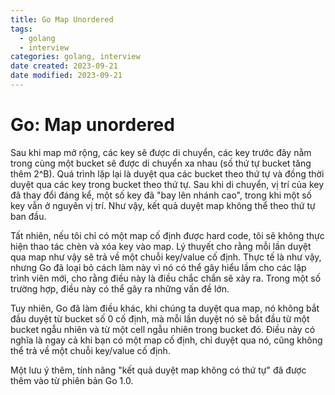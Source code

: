 ```yaml
---
title: Go Map Unordered
tags:
  - golang
  - interview
categories: golang, interview
date created: 2023-09-21
date modified: 2023-09-21
---
```


# Go: Map unordered

Sau khi map mở rộng, các key sẽ được di chuyển, các key trước đây nằm trong cùng một bucket sẽ được di chuyển xa nhau (số thứ tự bucket tăng thêm 2^B). Quá trình lặp lại là duyệt qua các bucket theo thứ tự và đồng thời duyệt qua các key trong bucket theo thứ tự. Sau khi di chuyển, vị trí của key đã thay đổi đáng kể, một số key đã "bay lên nhánh cao", trong khi một số key vẫn ở nguyên vị trí. Như vậy, kết quả duyệt map không thể theo thứ tự ban đầu.

Tất nhiên, nếu tôi chỉ có một map cố định được hard code, tôi sẽ không thực hiện thao tác chèn và xóa key vào map. Lý thuyết cho rằng mỗi lần duyệt qua map như vậy sẽ trả về một chuỗi key/value cố định. Thực tế là như vậy, nhưng Go đã loại bỏ cách làm này vì nó có thể gây hiểu lầm cho các lập trình viên mới, cho rằng điều này là điều chắc chắn sẽ xảy ra. Trong một số trường hợp, điều này có thể gây ra những vấn đề lớn.

Tuy nhiên, Go đã làm điều khác, khi chúng ta duyệt qua map, nó không bắt đầu duyệt từ bucket số 0 cố định, mà mỗi lần duyệt nó sẽ bắt đầu từ một bucket ngẫu nhiên và từ một cell ngẫu nhiên trong bucket đó. Điều này có nghĩa là ngay cả khi bạn có một map cố định, chỉ duyệt qua nó, cũng không thể trả về một chuỗi key/value cố định.

Một lưu ý thêm, tính năng "kết quả duyệt map không có thứ tự" đã được thêm vào từ phiên bản Go 1.0.

